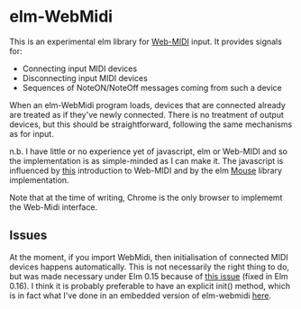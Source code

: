 elm-WebMidi
===========

This is an experimental elm library for [Web-MIDI](http://www.w3.org/TR/webmidi/) input.  It provides signals for:

*   Connecting input MIDI devices
*   Disconnecting input MIDI devices
*   Sequences of NoteON/NoteOff messages coming from such a device

When an elm-WebMidi program loads, devices that are connected already are treated as if they've newly connected.  There is no treatment of output devices, but this should be straightforward, following the same mechanisms as for input. 

n.b. I have little or no experience yet of javascript, elm or Web-MIDI and so the implementation is as simple-minded as I can make it.  The javascript is influenced by [this](http://www.keithmcmillen.com/blog/making-music-in-the-browser-web-midi-api/) introduction to Web-MIDI and by the elm [Mouse](https://github.com/elm-lang/core/blob/master/src/Native/Mouse.js) library implementation.

Note that at the time of writing, Chrome is the only browser to implememt the Web-Midi interface.

Issues
------

At the moment, if you import WebMidi, then initialisation of connected MIDI devices happens automatically.  This is not necessarily the right thing to do, but was made necessary under Elm 0.15 because of [this issue](https://github.com/elm-lang/core/issues/240) (fixed in Elm 0.16).  I think it is probably preferable to have an explicit init() method, which is in fact what I've done in an embedded version of elm-webmidi [here](https://github.com/newlandsvalley/elm-soundfont).

 




